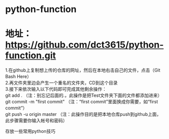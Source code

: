 # python-function 
# 地址：https://github.com/dct3615/python-function.git


1.在github上复制想上传的仓库的网址，然后在本地右击自己的文件，点击（Git Bash Here）  
2.再文件夹里边会产生一个重名的文件夹，CD到这个目录  
3.接下来依次输入以下代码即可完成其他剩余操作：  
  git add .        （注：别忘记后面的.，此操作是把Test文件夹下面的文件都添加进来）  
  git commit  -m  "first commit"  （注：“first commit”里面换成你需要，如“first commit”）  
  git push -u origin master   （注：此操作目的是把本地仓库push到github上面，此步骤需要你输入帐号和密码）  


存放一些常用python技巧  
